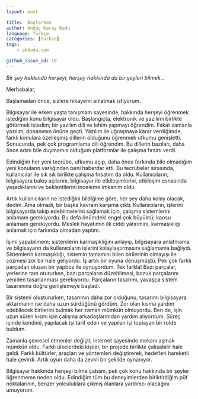 ```yaml
---
layout: post

title:  Başlarken
author: Andaç Karay Kudu
language: Türkçe
categories: [turkce]
tags:
    - akkudu.com

github_issue_id: 10
---
```


<cite>
  Bir şey hakkında herşeyi, herşey hakkında da bir şeyleri bilmek...
</cite>

Merhabalar,

Başlamadan önce, sizlere hikayemi anlatmak istiyorum.

Bilgisayar ile erken yaşta tanışmam sayesinde, hakkında herşeyi öğrenmek
istediğim konu bilgisayar oldu. Başlangıçta, elektronik ve yazılımı
birlikte götürmek istedim; bir yazılım dili ve lehim yapmayı öğrendim.
Fakat zamanla yazılım, donanımın önüne geçti.
Yazılım ile uğraşmaya karar verdiğimde, farklı konulara özelleşmiş
dillerin olduğunu öğrenmek ufkumu genişletti. Sonucunda, pek çok
programlama dili öğrendim. Bu dillerin bazıları, daha önce adını bile
duymamıs olduğum platformlar ile çalışma fırsatı verdi.

Edindiğim her yeni tecrübe, ufkumu açıp, daha önce farkında bile
olmadığım yeni konuların varlığından beni haberdar etti.
Bu tecrübeler sırasında, kullanıcılar ile sık sık birlikte çalışma
fırsatım da oldu. Kullanıcıların, bilgisayara bakış açılarını, bilgisayar
ile etkileşimlerini, etkileşim esnasında yaşadıklarını ve beklentilerini
inceleme imkanım oldu.

Artık kullanıcıların ne istediğini bildiğime göre, her şey daha kolay
olacak, dedim. Ama olmadı, bir başka kavram karşıma çıktı:
Kullanıcıların, işlerini bilgisayarda takip edebilmelerini sağlamak
için, çalışma sistemlerini anlamam gerekiyordu.
Bu defa önümdeki engel çok büyüktü; kaosu anlamam gerekiyordu.
Meslek hayatımın ilk ciddi yatırımını, karmaşıklığı anlamak için
farkında olmadan yaptım.

İşimi yapabilmem; sistemlerin karmaşıklığını anlayıp, bilgisayara
anlatmama ve bilgisayarın da kullanıcıların işlerini kolaylaştırmasını
sağlamama bağlıydı. Sistemlerin karmaşıklığı, sistemin tamamını bilen
birilerinin olmayışı ile çözmesi zor bir hale geliyordu. İş artık bir
oyuna dönüşmüştü. Pek çok farklı parçadan oluşan bir yapboz ile
oynuyordum. Tek farkla! Bazı parçalar, yerlerine tam otururken, bazı
parçaların düzeltilmesi, bozuk parçalarını yeniden tasarlanması
gerekiyordu. Parçaların tasarımı, yavaşça sistem tasarımına doğru
genişlemeye başladı.

Bir sistemi oluştururken, tasarımın daha zor olduğunu, tasarımı
bilgisayara aktarmanın ise daha uzun sürdüğünü gördüm. Zor olan kısma
yardım edebilecek birilerini bulmak her zaman mümkün olmuyordu.
Ben de, işin uzun süren kısmı için çalışma arkadaşlarımdan yardım
alıyordum. Süreç içinde kendimi, yapılacak işi tarif eden ve yapılan işi
toplayan bir rolde buldum.

Zamanla çevresel etmenler değişti; internet
sayesinde mekanı aşmak mümkün oldu. Farklı ülkelerdeki kişiler, bir
projede birlikte çalışabilir hale geldi. Farklı kültürler, araçları ve
yöntemleri değiştirerek, hedefleri hareketli hale çevirdi. Artık oyun
daha da zevkli bir şekilde oynanıyor.

Bilgisayar hakkında herşeyi bilme çabam, pek çok konu hakkında bir
şeyler öğrenmeme neden oldu. Edindiğim tüm bu deneyimlerden biriktirdiğim
püf noktalarının, benzer yolculuklara çıkmış olanlara yardımcı olacağını
umuyorum.
